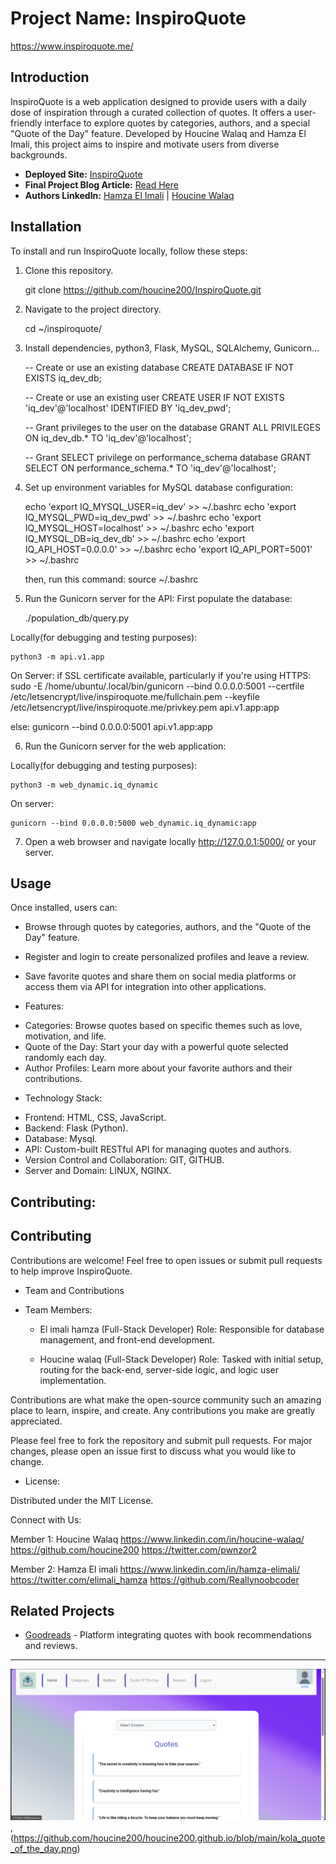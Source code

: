 # Project Name: InspiroQuote

https://www.inspiroquote.me/

## Introduction
InspiroQuote is a web application designed to provide users with a daily dose of inspiration through a curated collection of quotes. It offers a user-friendly interface to explore quotes by categories, authors, and a special "Quote of the Day" feature. Developed by Houcine Walaq and Hamza El Imali, this project aims to inspire and motivate users from diverse backgrounds.

- **Deployed Site:** [InspiroQuote](https://www.inspiroquote.com)
- **Final Project Blog Article:** [Read Here](https://www.inspiroquote.com/blog)
- **Authors LinkedIn:** [Hamza El Imali](https://www.linkedin.com/in/hamza-el-imali/) | [Houcine Walaq](https://www.linkedin.com/in/houcine-walaq/)


## Installation
To install and run InspiroQuote locally, follow these steps:
1. Clone this repository.

    git clone https://github.com/houcine200/InspiroQuote.git

2. Navigate to the project directory.

    cd ~/inspiroquote/

3. Install dependencies, python3, Flask, MySQL, SQLAlchemy, Gunicorn...

    -- Create or use an existing database
    CREATE DATABASE IF NOT EXISTS iq_dev_db;

    -- Create or use an existing user
    CREATE USER IF NOT EXISTS 'iq_dev'@'localhost' IDENTIFIED BY 'iq_dev_pwd';

    -- Grant privileges to the user on the database
    GRANT ALL PRIVILEGES ON iq_dev_db.* TO 'iq_dev'@'localhost';

    -- Grant SELECT privilege on performance_schema database
    GRANT SELECT ON performance_schema.* TO 'iq_dev'@'localhost';


4. Set up environment variables for MySQL database configuration:

    echo 'export IQ_MYSQL_USER=iq_dev' >> ~/.bashrc
    echo 'export IQ_MYSQL_PWD=iq_dev_pwd' >> ~/.bashrc
    echo 'export IQ_MYSQL_HOST=localhost' >> ~/.bashrc
    echo 'export IQ_MYSQL_DB=iq_dev_db' >> ~/.bashrc
    echo 'export IQ_API_HOST=0.0.0.0' >> ~/.bashrc
    echo 'export IQ_API_PORT=5001' >> ~/.bashrc

    then, run this command:
        source ~/.bashrc


5. Run the Gunicorn server for the API:
First populate the database:

    ./population_db/query.py


Locally(for debugging and testing purposes):

    python3 -m api.v1.app

On Server:
if SSL certificate available, particularly if you're using HTTPS:
    sudo -E /home/ubuntu/.local/bin/gunicorn --bind 0.0.0.0:5001 --certfile /etc/letsencrypt/live/inspiroquote.me/fullchain.pem --keyfile /etc/letsencrypt/live/inspiroquote.me/privkey.pem api.v1.app:app

else:
    gunicorn --bind 0.0.0.0:5001 api.v1.app:app

6. Run the Gunicorn server for the web application:

Locally(for debugging and testing purposes):

    python3 -m web_dynamic.iq_dynamic

On server:

    gunicorn --bind 0.0.0.0:5000 web_dynamic.iq_dynamic:app

7. Open a web browser and navigate locally http://127.0.0.1:5000/ or your server.


## Usage
Once installed, users can:
- Browse through quotes by categories, authors, and the "Quote of the Day" feature.
- Register and login to create personalized profiles and leave a review.
- Save favorite quotes and share them on social media platforms or access them via API for integration into other applications.

- Features:

* Categories: Browse quotes based on specific themes such as love, motivation, and life.
* Quote of the Day: Start your day with a powerful quote selected randomly each day.
* Author Profiles: Learn more about your favorite authors and their contributions.


- Technology Stack:

* Frontend: HTML, CSS, JavaScript.
* Backend: Flask (Python).
* Database: Mysql.
* API: Custom-built RESTful API for managing quotes and authors.
* Version Control and Collaboration: GIT, GITHUB.
* Server and Domain: LINUX, NGINX.

## Contributing:


## Contributing
Contributions are welcome! Feel free to open issues or submit pull requests to help improve InspiroQuote.

- Team and Contributions

* Team Members:
    * El imali hamza (Full-Stack Developer)
    Role:
        Responsible for database management, and front-end development.
    
    * Houcine walaq (Full-Stack Developer)
    Role:
        Tasked with initial setup, routing for the back-end, server-side logic, and logic user implementation.

Contributions are what make the open-source community such an amazing place to learn, inspire, and create. Any contributions you make are greatly appreciated.

Please feel free to fork the repository and submit pull requests. For major changes, please open an issue first to discuss what you would like to change.

- License: 

Distributed under the MIT License. 

Connect with Us:

Member 1: Houcine Walaq
https://www.linkedin.com/in/houcine-walaq/
https://github.com/houcine200
https://twitter.com/pwnzor2


Member 2: Hamza El imali
https://www.linkedin.com/in/hamza-elimali/
https://twitter.com/elimali_hamza
https://github.com/Reallynoobcoder


## Related Projects

- [Goodreads](https://www.goodreads.com) - Platform integrating quotes with book recommendations and reviews.

---

![InspiroQuote Screenshots](https://github.com/houcine200/houcine200.github.io/blob/main/kola_Authors_quotes.png), (https://github.com/houcine200/houcine200.github.io/blob/main/kola_quote_of_the_day.png)
